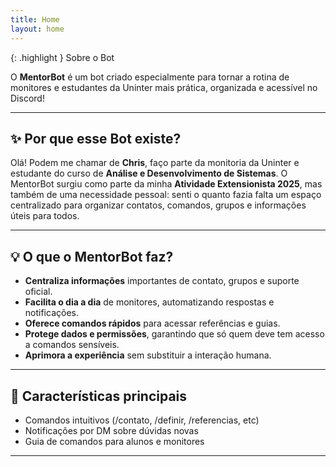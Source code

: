 ```yaml
---
title: Home
layout: home
---
```


{: .highlight }
Sobre o Bot

O **MentorBot** é um bot criado especialmente para tornar a rotina de monitores e estudantes da Uninter mais prática, organizada e acessível no Discord!

---

## ✨ Por que esse Bot existe?

Olá! Podem me chamar de **Chris**, faço parte da monitoria da Uninter e estudante do curso de **Análise e Desenvolvimento de Sistemas**. O MentorBot surgiu como parte da minha **Atividade Extensionista 2025**, mas também de uma necessidade pessoal: senti o quanto fazia falta um espaço centralizado para organizar contatos, comandos, grupos e informações úteis para todos.

---

## 💡 O que o MentorBot faz?

- **Centraliza informações** importantes de contato, grupos e suporte oficial.
- **Facilita o dia a dia** de monitores, automatizando respostas e notificações.
- **Oferece comandos rápidos** para acessar referências e guias.
- **Protege dados e permissões**, garantindo que só quem deve tem acesso a comandos sensíveis.
- **Aprimora a experiência** sem substituir a interação humana.

---

## 🚀 Características principais

- Comandos intuitivos (/contato, /definir, /referencias, etc)
- Notificações por DM sobre dúvidas novas
- Guia de comandos para alunos e monitores

---

